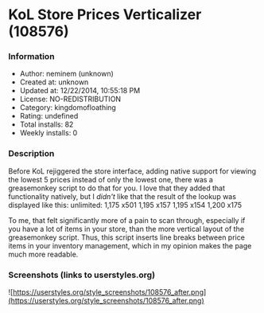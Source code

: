 # KoL Store Prices Verticalizer (108576)

### Information
- Author: neminem (unknown)
- Created at: unknown
- Updated at: 12/22/2014, 10:55:18 PM
- License: NO-REDISTRIBUTION
- Category: kingdomofloathing
- Rating: undefined
- Total installs: 82
- Weekly installs: 0


### Description
Before KoL rejiggered the store interface, adding native support for viewing the lowest 5 prices instead of only the lowest one, there was a greasemonkey script to do that for you. I love that they added that functionality natively, but I <i>didn't</i> like that the result of the lookup was displayed like this:
unlimited: 1,175 x501 1,195 x157 1,195 x154 1,200 x175

To me, that felt significantly more of a pain to scan through, especially if you have a lot of items in your store, than the more vertical layout of the greasemonkey script. Thus, this script inserts line breaks between price items in your inventory management, which in my opinion makes the page much more readable.


### Screenshots (links to userstyles.org)
![https://userstyles.org/style_screenshots/108576_after.png](https://userstyles.org/style_screenshots/108576_after.png)


